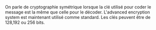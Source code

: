 On parle de cryptographie symétrique lorsque la clé utilisé pour coder le message est la même que celle pour le décoder.
L'advanced encryption system est maintenant utilisé comme standard. Les clés peuvent être de 128,192 ou 256 bits.